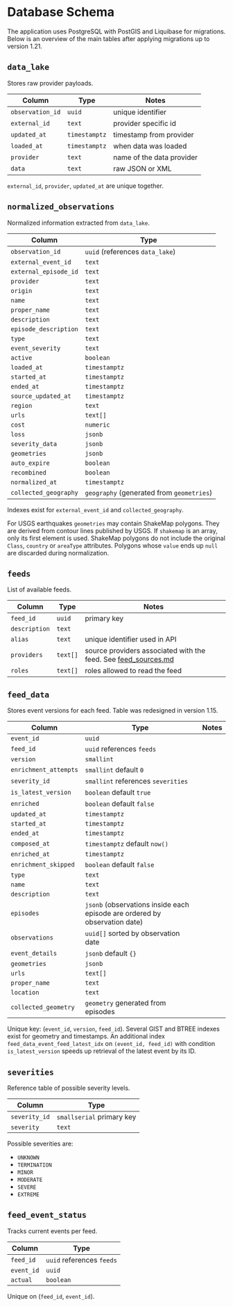 # Database Schema

The application uses PostgreSQL with PostGIS and Liquibase for migrations. Below is an overview of the main tables after applying migrations up to version 1.21.

## `data_lake`
Stores raw provider payloads.

| Column | Type | Notes |
| ------ | ---- | ----- |
| `observation_id` | `uuid` | unique identifier |
| `external_id` | `text` | provider specific id |
| `updated_at` | `timestamptz` | timestamp from provider |
| `loaded_at` | `timestamptz` | when data was loaded |
| `provider` | `text` | name of the data provider |
| `data` | `text` | raw JSON or XML |

`external_id`, `provider`, `updated_at` are unique together.

## `normalized_observations`
Normalized information extracted from `data_lake`.

| Column | Type |
| ------ | ---- |
| `observation_id` | `uuid` (references `data_lake`)
| `external_event_id` | `text`
| `external_episode_id` | `text`
| `provider` | `text`
| `origin` | `text`
| `name` | `text`
| `proper_name` | `text`
| `description` | `text`
| `episode_description` | `text`
| `type` | `text`
| `event_severity` | `text`
| `active` | `boolean`
| `loaded_at` | `timestamptz`
| `started_at` | `timestamptz`
| `ended_at` | `timestamptz`
| `source_updated_at` | `timestamptz`
| `region` | `text`
| `urls` | `text[]`
| `cost` | `numeric`
| `loss` | `jsonb`
| `severity_data` | `jsonb`
| `geometries` | `jsonb`
| `auto_expire` | `boolean`
| `recombined` | `boolean`
| `normalized_at` | `timestamptz`
| `collected_geography` | `geography` (generated from `geometries`)

Indexes exist for `external_event_id` and `collected_geography`.

For USGS earthquakes `geometries` may contain ShakeMap polygons. They are derived
from contour lines published by USGS. If `shakemap` is an array, only
its first element is used. ShakeMap polygons do not include the original
`Class`, `country` or `areaType` attributes. Polygons whose `value` ends up
`null` are discarded during normalization.

## `feeds`
List of available feeds.

| Column | Type | Notes |
| ------ | ---- | ----- |
| `feed_id` | `uuid` | primary key |
| `description` | `text` | |
| `alias` | `text` | unique identifier used in API |
| `providers` | `text[]` | source providers associated with the feed. See [feed_sources.md](feed_sources.md) |
| `roles` | `text[]` | roles allowed to read the feed |

## `feed_data`
Stores event versions for each feed. Table was redesigned in version 1.15.

| Column | Type | Notes |
| ------ | ---- | ----- |
| `event_id` | `uuid` |
| `feed_id` | `uuid` references `feeds` |
| `version` | `smallint` |
| `enrichment_attempts` | `smallint` default `0` |
| `severity_id` | `smallint` references `severities` |
| `is_latest_version` | `boolean` default `true` |
| `enriched` | `boolean` default `false` |
| `updated_at` | `timestamptz` |
| `started_at` | `timestamptz` |
| `ended_at` | `timestamptz` |
| `composed_at` | `timestamptz` default `now()` |
| `enriched_at` | `timestamptz` |
| `enrichment_skipped` | `boolean` default `false` |
| `type` | `text` |
| `name` | `text` |
| `description` | `text` |
| `episodes` | `jsonb` (observations inside each episode are ordered by observation date) |
| `observations` | `uuid[]` sorted by observation date |
| `event_details` | `jsonb` default `{}` |
| `geometries` | `jsonb` |
| `urls` | `text[]` |
| `proper_name` | `text` |
| `location` | `text` |
| `collected_geometry` | `geometry` generated from episodes |

Unique key: (`event_id`, `version`, `feed_id`). Several GIST and BTREE indexes exist for geometry and timestamps. An additional
index `feed_data_event_feed_latest_idx` on `(event_id, feed_id)` with condition `is_latest_version` speeds up retrieval of the
latest event by its ID.

## `severities`
Reference table of possible severity levels.

| Column | Type |
| ------ | ---- |
| `severity_id` | `smallserial` primary key |
| `severity` | `text` |

Possible severities are:

- `UNKNOWN`
- `TERMINATION`
- `MINOR`
- `MODERATE`
- `SEVERE`
- `EXTREME`

## `feed_event_status`
Tracks current events per feed.

| Column | Type |
| ------ | ---- |
| `feed_id` | `uuid` references `feeds` |
| `event_id` | `uuid` |
| `actual` | `boolean` |

Unique on (`feed_id`, `event_id`).
